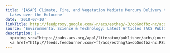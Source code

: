 ```yaml
---
title: '[ASAP] Climate, Fire, and Vegetation Mediate Mercury Delivery to Midlatitude
  Lakes over the Holocene'
date: '2018-07-10'
linkTitle: http://feedproxy.google.com/~r/acs/esthag/~3/obGndfbz-nc/acs.est.8b01523
source: 'Environmental Science & Technology: Latest Articles (ACS Publications)'
description: |-
  <p><img src="https://pubs.acs.org/appl/literatum/publisher/achs/journals/content/esthag/0/esthag.ahead-of-print/acs.est.8b01523/20180710/images/medium/es-2018-01523w_0006.gif" alt="TOC Graphic"/></p><div><cite>Environmental Science & Technology</cite></div><div>DOI: 10.1021/acs.est.8b01523</div><div class="feedflare">
  <a href="http://feeds.feedburner.com/~ff/acs/esthag?a=obGndfbz-nc:R8Uj7QfQjLg:yIl2AUoC8zA"><img src="http://feeds.feedburner.com/~ff/acs/esthag?d=yIl2AUoC8zA" border="0"></img></a>
---
```

